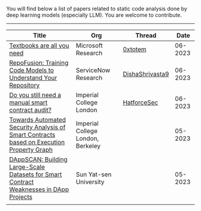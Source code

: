 You will find below a list of papers related to static code analysis done by deep learning models (especially LLM). 
You are welcome to contribute.

-----

| Title                                                                                                                        | Org                               | Thread                                                                            | Date    |
| ---------------------------------------------------------------------------------------------------------------------------- | --------------------------------- | --------------------------------------------------------------------------------- | ------- |
| [Textbooks are all you need](https://arxiv.org/abs/2306.11644)                                                               | Microsoft Research                | [0xtotem](https://twitter.com/0xTotem/status/1671508966377943042)                 | 06-2023 |
| [RepoFusion: Training Code Models to Understand Your Repository](https://arxiv.org/abs//2306.10998)                          | ServiceNow Research               | [DishaShrivasta9](https://twitter.com/DishaShrivasta9/status/1674859047206416384) | 06-2023 |
| [Do you still need a manual smart contract audit?](https://arxiv.org/abs/2306.12338)                                         | Imperial College London           | [HatforceSec](https://twitter.com/HatforceSec/status/1671758690808913922)         | 06-2023 |
| [Towards Automated Security Analysis of Smart Contracts based on Execution Property Graph](https://arxiv.org/abs/2305.14046) | Imperial College London, Berkeley |                                                                                   | 05-2023 |
| [DAppSCAN: Building Large-Scale Datasets for Smart Contract Weaknesses in DApp Projects](https://arxiv.org/abs/2305.08456)   | Sun Yat-sen University            |                                                                                   | 05-2023 |
|                                                                                                                              |                                   |                                                                                   |         |

